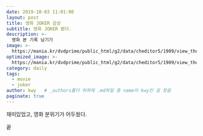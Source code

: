 ```yaml
---
date: 2019-10-03 11:01:00
layout: post
title: 영화 JOKER 감상 
subtitle: 영화 JOKER 봤다.
description: >-
  영화 본 기록 남기기
image: >-
  https://mania.kr/dvdprime/public_html/g2/data/cheditor5/1909/view_thumbnail/mania-done-20190901005001_mxhdkfxa.jpg
optimized_image: >-
  https://mania.kr/dvdprime/public_html/g2/data/cheditor5/1909/view_thumbnail/mania-done-20190901005001_mxhdkfxa.jpg
category: daily
tags:
  - movie
  - joker
author: kwy   # _authors폴더 하위에 .md파일 중 name이 kwy인 걸 찾음
paginate: true
---
```



재미있었고, 영화 분위기가 어두웠다.

끝
